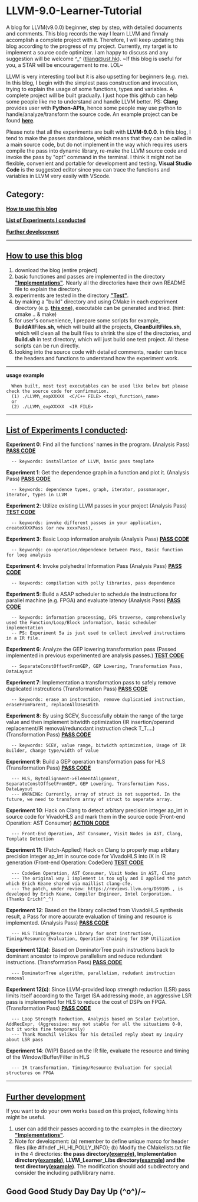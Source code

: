 # LLVM-9.0-Learner-Tutorial

A blog for LLVM(v9.0.0) beginner, step by step, with detailed documents and comments. This blog records the way I learn LLVM and finnaly accomplish a complete project with it. Therefore, I will keep updating this blog according to the progress of my project. Currently, my target is to implement a source code optimizer. I am happy to discuss and any suggestion will be welcome ^_^ (tliang@ust.hk). ~If this blog is useful for you, a STAR will be encouragement to me. LOL~

LLVM is very interesting tool but it is also upsetting for beginners (e.g. me). In this blog, I begin with the simplest pass construction and invocation, trying to explain the usage of some functions, types and variables. A complete project will be built gradually. I just hope this github can help some people like me to understand and handle LLVM better.  PS: **Clang** provides user with **Python-APIs**, hence some people may use python to handle/analyze/transform the source code. An example project can be found **[here](https://github.com/zslwyuan/Hi-DMM)**.

Please note that all the experiments are built with **LLVM-9.0.0**. In this blog, I tend to make the passes standalone, which means that they can be called in a main source code, but do not implement in the way which requires users compile the pass into dynamic library, re-make the LLVM source code and invoke the pass by "opt" command in the terminal. I think it might not be flexible, convenient and portable for development and testing. **Visual Studio Code** is the suggested editor since you can trace the functions and variables in LLVM very easily with VScode.


## Category:


**[How to use this blog](https://github.com/zslwyuan/LLVM-9.0-Learner-Tutorial#how-to-use-this-blog)**

**[List of Experiments I conducted](https://github.com/zslwyuan/LLVM-9.0-Learner-Tutorial#list-of-experiments-i-conducted)**

**[Further development](https://github.com/zslwyuan/LLVM-9.0-Learner-Tutorial#further-development)**


***

 
## [How to use this blog](https://github.com/zslwyuan/LLVM-9.0-Learner-Tutorial#how-to-use-this-blog)

1. download the blog (entire project)
2. basic functiones and passes are implemented in the directory **["Implementations"](https://github.com/zslwyuan/LLVM-9.0-Learner-Tutorial/tree/master/Implementations)**. Nearly all the directories have their own README file to explain the directory.
3. experiments are tested in the directory **["Test"](https://github.com/zslwyuan/LLVM-9.0-Learner-Tutorial/tree/master/Tests)**.
4. by making a "build" directory and using CMake in each experiment directory (e.g. **[this one](https://github.com/zslwyuan/LLVM-9.0-Learner-Tutorial/tree/master/Tests/LLVM_exp5_SimpleTimingAnalysis/)**), executable can be generated and tried. (hint: cmake .. & make) 
5. for user's convenience, I prepare some scripts for example, **BuildAllFiles.sh**, which will build all the projects, **CleanBuiltFiles.sh**, which will clean all the built files to shrink the size of the directories, and **Build.sh** in test directory, which will just build one test project. All these scripts can be run directly.
6. looking into the source code with detailed comments, reader can trace the headers and functions to understand how the experiment work.




***



**usage example**

      When built, most test executables can be used like below but please check the source code for confirmation.
      (1) ./LLVM\_expXXXXX  <C/C++ FILE> <top\_function\_name>   
      or
      (2) ./LLVM\_expXXXXX  <IR FILE>


***

## [List of Experiments I conducted](https://github.com/zslwyuan/LLVM-9.0-Learner-Tutorial#list-of-experiments-i-conducted):

**Experiment 0**: Find all the functions' names in the program. (Analysis Pass) **[PASS CODE](https://github.com/zslwyuan/LLVM-9.0-Learner-Tutorial/tree/master/Implementations/HI_FindFunctions)**

      -- keywords: installation of LLVM, basic pass template

**Experiment 1**: Get the dependence graph in a function and plot it. (Analysis Pass) **[PASS CODE](https://github.com/zslwyuan/LLVM-9.0-Learner-Tutorial/tree/master/Implementations/HI_DependenceList)**

      -- keywords: dependence types, graph, iterator, passmanager, iterator, types in LLVM 

**Experiment 2**: Utilize existing LLVM passes in your project  (Analysis Pass)  **[TEST CODE](https://github.com/zslwyuan/LLVM-9.0-Learner-Tutorial/tree/master/Tests/LLVM_exp2_loop_processing)**

      -- keywords: invoke different passes in your application, createXXXXPass (or new xxxxPass), 

**Experiment 3**: Basic Loop information analysis  (Analysis Pass)  **[PASS CODE](https://github.com/zslwyuan/LLVM-9.0-Learner-Tutorial/tree/master/Implementations/HI_LoopInFormationCollect)**

      -- keywords: co-operation/dependence between Pass, Basic function for loop analysis

**Experiment 4**: Invoke polyhedral Information Pass  (Analysis Pass)  **[PASS CODE](https://github.com/zslwyuan/LLVM-9.0-Learner-Tutorial/tree/master/Implementations/HI_Polly_Info)**

      -- keywords: compilation with polly libraries, pass dependence

**Experiment 5**: Build a ASAP scheduler to schedule the instructions for parallel machine (e.g. FPGA) and evaluate latency (Analysis Pass) **[PASS CODE](https://github.com/zslwyuan/LLVM-9.0-Learner-Tutorial/tree/master/Implementations/HI_SimpleTimingEvaluation)**

      -- keywords: information processing, DFS traverse, comprehensively used the Function/Loop/Block information, basic scheduler implementation
      -- PS: Experiment 5a is just used to collect involved instructions in a IR file.


**Experiment 6**: Analyze the GEP lowering transformation pass (Passed implemented in previous experimented are analysis passes.)  **[TEST CODE](https://github.com/zslwyuan/LLVM-9.0-Learner-Tutorial/tree/master/Tests/LLVM_exp6_GEP_Transformation)**

      -- SeparateConstOffsetFromGEP, GEP Lowering, Transformation Pass, DataLayout


**Experiment 7**: Implementation a transformation pass to safely remove duplicated instrcutions (Transformation Pass) **[PASS CODE](https://github.com/zslwyuan/LLVM-9.0-Learner-Tutorial/tree/master/Implementations/HI_DuplicateInstRm)**

      -- keywords: erase an instruction, remove duplicatied instruction, eraseFromParent, replaceAllUsesWith

**Experiment 8**: By using SCEV, Successfully obtain the range of the targe value and then implement bitwidth optimization (IR insertion/operand replacement/IR removal/reduncdant instruction check T\_T....) (Transformation Pass)    **[PASS CODE](https://github.com/zslwyuan/LLVM-9.0-Learner-Tutorial/tree/master/Implementations/HI_VarWidthReduce)** 

      -- keywords: SCEV, value range, bitwidth optimization, Usage of IR Builder, change type/width of value


**Experiment 9**: Build a GEP operation transformation pass for HLS  (Transformation Pass)  **[PASS CODE](https://github.com/zslwyuan/LLVM-9.0-Learner-Tutorial/tree/master/Implementations/HI_SeparateConstOffsetFromGEP)**

      --- HLS, ByteAlignment->ElementAlignment, SeparateConstOffsetFromGEP, GEP Lowering, Transformation Pass, DataLayout
      --- WARNING: Currently, array of struct is not supported. In the future, we need to transform array of struct to seperate array.


**Experiment 10**: Hack on Clang to detect arbitary precision integer ap\_int<X> in source code for VivadoHLS and mark them in the source code (Front-end Operation: AST Consumer) **[ACTION CODE](https://github.com/zslwyuan/LLVM-9.0-Learner-Tutorial/tree/master/Implementations/HI_APIntSrcAnalysis)**

      --- Front-End Operation, AST Consumer, Visit Nodes in AST, Clang, Template Detection


**Experiment 11**: (Patch-Applied) Hack on Clang to properly map arbitary precision integer ap\_int<X> in source code for VivadoHLS into iX in IR generation  (Front-end Operation: CodeGen) **[TEST CODE](https://github.com/zslwyuan/LLVM-9.0-Learner-Tutorial/tree/master/Tests/LLVM_expAPINT_test)**

      --- CodeGen Operation, AST Consumer, Visit Nodes in AST, Clang
      --- The original way I implement is too ugly and I applied the patch which Erich Keane shared via maillist clang-cfe.
      --- The patch, under review: https://reviews.llvm.org/D59105 , is developed by Erich Keane, Compiler Engineer, Intel Corporation. (Thanks Erich!^_^)

**Experiment 12**: Based on the library collected from VivadoHLS synthesis result, a Pass for more accurate evaluation of timing and resource is implemented. (Analysis Pass) **[PASS CODE](https://github.com/zslwyuan/LLVM-9.0-Learner-Tutorial/tree/master/Implementations/HI_NoDirectiveTimingResourceEvaluation)** 

      --- HLS Timing/Resource Library for most instructions, Timing/Resource Evaluation, Operation Chaining for DSP Utilization
	
**Experiment 12(a)**: Based on DominatorTree push instructions back to dominant ancestor to improve parallelism and reduce redundant instructions. (Transformation Pass) **[PASS CODE](https://github.com/zslwyuan/LLVM-9.0-Learner-Tutorial/tree/master/Implementations/HI_IntstructionMoveBackward)** 

      --- DominatorTree algorithm, parallelism, redudant instruction removal

**Experiment 12(c)**: Since LLVM-provided loop strength reduction (LSR) pass limits itself according to the Target ISA addressing mode, an aggressive LSR pass is implemented for HLS to reduce the cost of DSPs on FPGA. (Transformation Pass) **[PASS CODE](https://github.com/zslwyuan/LLVM-9.0-Learner-Tutorial/tree/master/Implementations/HI_AggressiveLSR_MUL)** 

      --- Loop Strength Reduction, Analysis based on Scalar Evolution, AddRecExpr, (Aggressive: may not stable for all the situations 0-0, but it works fine temporarily)
      --- Thank Momchil Velikov for his detailed reply about my inquiry about LSR pass

**Experiment 14**: (WIP) Based on the IR file, evaluate the resource and timing of the Window/Buffer/Filter in HLS 

      --- IR transformation, Timing/Resource Evaluation for special structures on FPGA
	
      


***

## [Further development](https://github.com/zslwyuan/LLVM-9.0-Learner-Tutorial#further-development)

If you want to do your own works based on this project, following hints might be useful.

1. user can add their passes according to the examples in the directory  **["Implementations"](https://github.com/zslwyuan/LLVM-9.0-Learner-Tutorial/tree/master/Implementations)**. 
2. Note for development: (a) remember to define unique marco for header files (like #ifndef _HI_HI_POLLY_INFO);  (b) Modify the CMakelists.txt file in the 4 directories: **the pass directory([example](https://github.com/zslwyuan/LLVM-9.0-Learner-Tutorial/tree/master/Implementations/HI_SimpleTimingEvaluation/CMakeLists.txt)), Implementation directory([example](https://github.com/zslwyuan/LLVM-9.0-Learner-Tutorial/tree/master/Implementations/CMakeLists.txt)), LLVM_Learner_Libs directory([example](https://github.com/zslwyuan/LLVM-9.0-Learner-Tutorial/tree/master/Tests/LLVM_Learner_Libs/CMakeLists.txt)) and the test directory([example](https://github.com/zslwyuan/LLVM-9.0-Learner-Tutorial/blob/master/Tests/LLVM_exp7_DuplicateInstRemove/CMakeLists.txt))**. The modification should add subdirectory and consider the including path/library name.

## Good Good Study Day Day Up \(^o^)/~
